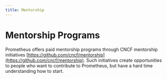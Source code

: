 ```yaml
---
title: Mentorship
---
```


# Mentorship Programs

Prometheus offers paid mentorship programs through CNCF mentorship initiatives [https://github.com/cncf/mentorship](https://github.com/cncf/mentorship). Such initiatives create opportunities to people who want to contribute to Prometheus, but have a hard time understanding how to start.


